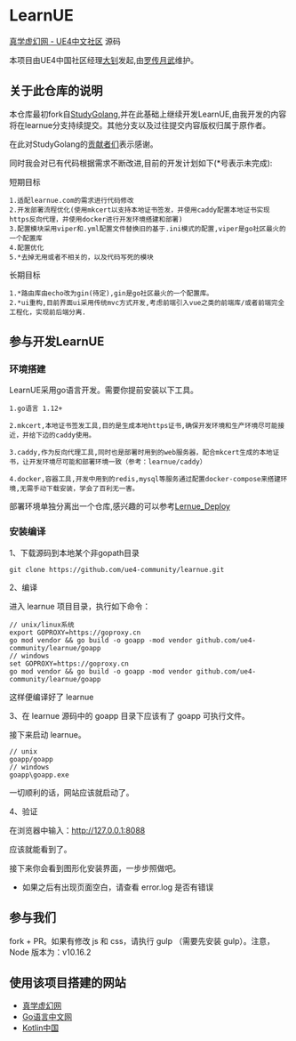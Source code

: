 # LearnUE

[真学虚幻网 - UE4中文社区](https://learnue.com "真学虚幻网 - UE4中文社区") 源码

本项目由UE4中国社区经理[大钊](https://www.zhihu.com/people/fjz13)发起,由[罗传月武](https://www.zhihu.com/people/luochuanyuewu)维护。


## 关于此仓库的说明
本仓库最初fork自[StudyGolang](https://github.com/studygolang/studygolang),并在此基础上继续开发LearnUE,由我开发的内容将在learnue分支持续提交。其他分支以及过往提交内容版权归属于原作者。

在此对StudyGolang的[贡献者们](https://github.com/studygolang/studygolang/graphs/contributors)表示感谢。

同时我会对已有代码根据需求不断改进,目前的开发计划如下(*号表示未完成):

短期目标

    1.适配learnue.com的需求进行代码修改
    2.开发部署流程优化(使用mkcert以支持本地证书签发，并使用caddy配置本地证书实现https反向代理，并使用docker进行开发环境搭建和部署)
    3.配置模块采用viper和.yml配置文件替换旧的基于.ini模式的配置,viper是go社区最火的一个配置库
    4.配置优化
    5.*去掉无用或者不相关的，以及代码写死的模块
   
长期目标

    1.*路由库由echo改为gin(待定),gin是go社区最火的一个配置库。
    2.*ui重构,目前界面ui采用传统mvc方式开发,考虑前端引入vue之类的前端库/或者前端完全工程化，实现前后端分离.

## 参与开发LearnUE

### 环境搭建
LearnUE采用go语言开发。需要你提前安装以下工具。

    1.go语言 1.12+
    
    2.mkcert,本地证书签发工具,目的是生成本地https证书,确保开发环境和生产环境尽可能接近，并给下边的caddy使用。
    
    3.caddy,作为反向代理工具,同时也是部署时用到的web服务器，配合mkcert生成的本地证书，让开发环境尽可能和部署环境一致（参考：learnue/caddy）
    
    4.docker,容器工具,开发中用到的redis,mysql等服务通过配置docker-compose来搭建环境,无需手动下载安装，学会了百利无一害。

部署环境单独分离出一个仓库,感兴趣的可以参考[Lernue_Deploy](https://github.com/ue4-community/learnue_deploy)

### 安装编译

1、下载源码到本地某个非gopath目录

```shell
git clone https://github.com/ue4-community/learnue.git
```

2、编译

进入 learnue 项目目录，执行如下命令：

```shell
// unix/linux系统
export GOPROXY=https://goproxy.cn
go mod vendor && go build -o goapp -mod vendor github.com/ue4-community/learnue/goapp
// windows
set GOPROXY=https://goproxy.cn
go mod vendor && go build -o goapp -mod vendor github.com/ue4-community/learnue/goapp
```

这样便编译好了 learnue

3、在 learnue 源码中的 goapp 目录下应该有了 goapp 可执行文件。

接下来启动 learnue。

```shell
// unix
goapp/goapp
// windows
goapp\goapp.exe
```

一切顺利的话，网站应该就启动了。

4、验证

在浏览器中输入：http://127.0.0.1:8088

应该就能看到了。

接下来你会看到图形化安装界面，一步步照做吧。

* 如果之后有出现页面空白，请查看 error.log 是否有错误

## 参与我们

fork + PR。如果有修改 js 和 css，请执行 gulp （需要先安装 gulp）。注意，Node 版本为：v10.16.2

## 使用该项目搭建的网站

- [真学虚幻网](https://learnue.com)
- [Go语言中文网](https://studygolang.com)
- [Kotlin中国](https://kotlintc.com)
